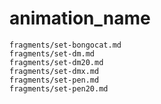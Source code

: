 # animation_name

```{.include}
fragments/set-bongocat.md
fragments/set-dm.md
fragments/set-dm20.md
fragments/set-dmx.md
fragments/set-pen.md
fragments/set-pen20.md
```
